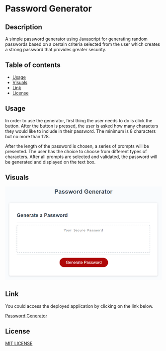 # Password Generator
## Description
A simple password generator using Javascript for generating random passwords based on a certain criteria selected from the user which creates a strong password that provides greater security.

## Table of contents

* [Usage](#Usage)
* [Visuals](#Visuals)
* [Link](#Link)
* [License](#License)

## Usage
In order to use the generator, first thing the user needs to do is click the button.
After the button is pressed, the user is asked how many characters they would like to include in their password. The minimum is 8 characters but no more than 128.

After the length of the password is chosen, a series of prompts will be presented. The user has the choice to choose from different types of characters. After all prompts are selected and validated, the password will be generated and displayed on the text box.

## Visuals
![This is an image](./Assets/Images/Password-generator-screenshot.png)



## Link 
You could access the deployed application by clicking on the link below. 

[Password Generator](https://ruskin20.github.io/Password-Generator/)

## License
[MIT LICENSE](https://raw.githubusercontent.com/Ruskin20/password-generator/main/LICENSE)


